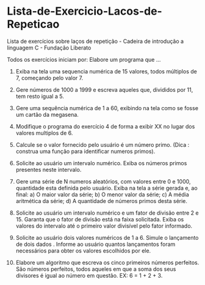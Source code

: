 # Lista-de-Exercicio-Lacos-de-Repeticao
Lista de exercícios sobre laços de repetição - Cadeira de introdução a linguagem C - Fundação Liberato

Todos os exercícios iniciam por:
Elabore um programa que ...

1. Exiba na tela uma sequencia numérica de 15 valores, todos múltiplos de 7, começando 
pelo valor 7.

2. Gere números de 1000 a 1999 e escreva aqueles que, divididos por 11, tem resto igual a 5.

3. Gere uma sequência numérica de 1 a 60, exibindo na tela como se fosse um cartão da 
megasena.

4. Modifique o programa do exercício 4 de forma a exibir XX no lugar dos valores multiplos de 6.

5. Calcule se o valor fornecido pelo usuário é um número primo. (Dica : construa uma 
função para identificar numeros primos).

6. Solicite ao usuário um intervalo numérico. Exiba os números primos presentes neste 
intervalo.

7. Gere uma série de N numeros aleatórios, com valores entre 0 e 1000, quantidade esta 
definida pelo usuário. Exiba na tela a série gerada e, ao final:
a) O maior valor da série;
b) O menor valor da série;
c) A média aritmética da série;
d) A quantidade de números primos desta série.

8. Solicite ao usuário um intervalo numérico e um fator de divisão entre 2 e 15. Garanta 
que o fator de divisão está na faixa solicitada. 
Exiba os valores do intervalo até o primeiro valor divisível pelo fator informado.

9. Solicite ao usuário dois valores numéricos de 1 a 6. Simule o lançamento de dois dados .
Informe ao usuário quantos lançamentos foram necessários para obter os valores 
escolhidos por ele.

10. Elabore um algoritmo que escreva os cinco primeiros números perfeitos. São números 
perfeitos, todos aqueles em que a soma dos seus divisores é igual ao número em 
questão. EX: 6 = 1 + 2 + 3.